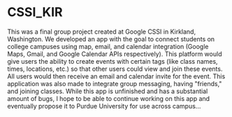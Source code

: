 # CSSI_KIR

This was a final group project created at Google CSSI in Kirkland, Washington. We developed an app with the goal to connect students on college campuses using map, email, and calendar integration (Google Maps, Gmail, and Google Calendar APIs respectively). This platform would give users the ability to create events with certain tags (like class names, times, locations, etc.) so that other users could view and join these events. All users would then receive an email and calendar invite for the event. This application was also made to integrate group messaging, having "friends," and joining classes. While this app is unfinished and has a substantial amount of bugs, I hope to be able to continue working on this app and eventually propose it to Purdue University for use across campus...
